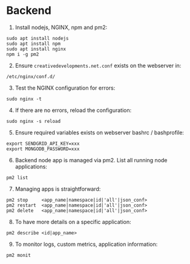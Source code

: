 # Backend

1. Install nodejs, NGINX, npm and pm2:

```
sudo apt install nodejs
sudo apt install npm
sudo apt install nginx
npm i -g pm2
```

2. Ensure `creativedevelopments.net.conf` exists on the webserver in:

```
/etc/nginx/conf.d/
```

3. Test the NGINX configuration for errors:

```
sudo nginx -t
```

4. If there are no errors, reload the configuration:

```
sudo nginx -s reload
```

5. Ensure required variables exists on webserver bashrc / bashprofile:

```
export SENDGRID_API_KEY=xxx
export MONGODB_PASSWORD=xxx
```

6. Backend node app is managed via pm2. List all running node applications:

```
pm2 list
```

7. Managing apps is straightforward:

```
pm2 stop     <app_name|namespace|id|'all'|json_conf>
pm2 restart  <app_name|namespace|id|'all'|json_conf>
pm2 delete   <app_name|namespace|id|'all'|json_conf>
```

8. To have more details on a specific application:

```
pm2 describe <id|app_name>
```

9. To monitor logs, custom metrics, application information:

```
pm2 monit
```
